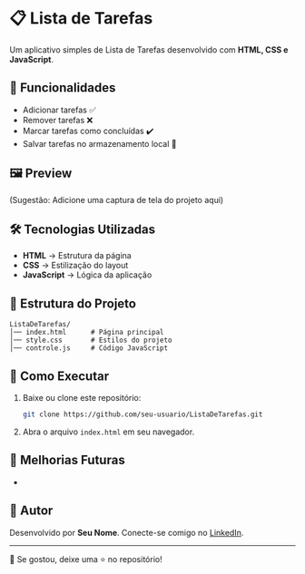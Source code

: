 # 📋 Lista de Tarefas

Um aplicativo simples de Lista de Tarefas desenvolvido com **HTML, CSS e JavaScript**.

## 🚀 Funcionalidades

- Adicionar tarefas ✅
- Remover tarefas ❌
- Marcar tarefas como concluídas ✔️
- Salvar tarefas no armazenamento local 🔄

## 🖼️ Preview

(Sugestão: Adicione uma captura de tela do projeto aqui)

## 🛠️ Tecnologias Utilizadas

- **HTML** → Estrutura da página
- **CSS** → Estilização do layout
- **JavaScript** → Lógica da aplicação

## 📂 Estrutura do Projeto

```
ListaDeTarefas/
│── index.html      # Página principal
│── style.css       # Estilos do projeto
│── controle.js     # Código JavaScript
```

## 🔧 Como Executar

1. Baixe ou clone este repositório:
   ```sh
   git clone https://github.com/seu-usuario/ListaDeTarefas.git
   ```
2. Abra o arquivo `index.html` em seu navegador.

## 📌 Melhorias Futuras

-

## 📝 Autor

Desenvolvido por **Seu Nome**. Conecte-se comigo no [LinkedIn](#).

---

📢 Se gostou, deixe uma ⭐ no repositório!

